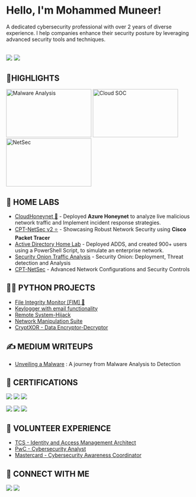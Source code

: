 # Hello, I'm Mohammed Muneer! 

A dedicated cybersecurity professional with over 2 years of diverse experience. I help companies enhance their security posture by leveraging advanced security tools and techniques.

<a href="https://www.linkedin.com/in/muneer44/"><img src="https://img.shields.io/badge/LinkedIn-0077B5?style=for-the-badge&logo=linkedin&logoColor=white" /></a>
<a href="https://medium.com/@m.munr44"><img src="https://img.shields.io/badge/Medium-12100E12100E12100E?style=for-the-badge&logo=medium&logoColor=white" /></a>
---
<h2>🌟HIGHLIGHTS</h2>

[<img src="https://github.com/Muneer44/Muneer44/assets/117259069/f3e90dda-5a4d-49e9-a1e0-08379c06b06b" alt = "Malware Analysis" width="230" height="130">](https://medium.com/@m.munr44/unveiling-malware-a-journey-from-analysis-to-detection-a589f4700dfa)
[<img src="https://github.com/Muneer44/Muneer44/assets/117259069/ff494108-a2a0-4886-830f-ac4681ed61ab" alt = "Cloud SOC" width="230" height="130">](https://github.com/Muneer44/CloudHoneynet)
[<img src="https://github.com/Muneer44/Muneer44/assets/117259069/2dfa7bd8-ae44-4d56-86ad-47b88b627896" alt = "NetSec" width="230" height="130">](https://github.com/Muneer44/CPT-NetSec-2.0)


<h2>🧪 HOME LABS</h2>

- [CloudHoneynet 🌟](https://github.com/Muneer44/CloudHoneynet) - Deployed **Azure Honeynet** to analyze live malicious network traffic and Implement incident response strategies.
- [CPT-NetSec v2 ⭐](https://github.com/Muneer44/CPT-NetSec-2.0) - Showcasing Robust Network Security using **Cisco Packet Tracer** 
- [Active Directory Home Lab](https://github.com/Muneer44/Active-Directory-Home-Lab) - Deployed ADDS, and created 900+ users using a PowerShell Script, to simulate an enterprise network.
- [Security Onion Traffic Analysis](https://github.com/Muneer44/Security-Onion-Traffic-Analysis) - Security Onion: Deployment, Threat detection and Analysis 
- [CPT-NetSec](https://github.com/Muneer44/CPT-NetSec) - Advanced Network Configurations and Security Controls
  
<h2>👨‍💻 PYTHON PROJECTS</h2>

  - [File Integrity Monitor [FIM] 🌟](https://github.com/Muneer44/File-Integrity-Monitor)
  - [Keylogger with email functionality](https://github.com/Muneer44/Python-Keylogger)
  - [Remote System-Hijack](https://github.com/Muneer44/Remote-System-Hijack)
  - [Network Manipulation Suite](https://github.com/Muneer44/Network-Manipulation-Suite)
  - [CryptXOR - Data Encryptor-Decryptor](https://github.com/Muneer44/CryptXOR)
  
<h2>✍ MEDIUM WRITEUPS</h2>

- [Unveiling a Malware](https://medium.com/@m.munr44/unveiling-malware-a-journey-from-analysis-to-detection-a589f4700dfa) : A journey from Malware Analysis to Detection

  
<h2>📰 CERTIFICATIONS</h2>

<a href="https://learn.microsoft.com/en-us/users/mohammedmuneer-4021/credentials/7f4fd672e12f287b?ref=https%3A%2F%2Fwww.linkedin.com%2F"><img src="https://img.shields.io/badge/Microsoft%20AZ--900-0078D4?style=for-the-badge&logo=microsoft-azure&logoColor=white" /></a>
<a href="https://www.credly.com/badges/ca39a87d-e254-40ac-8058-d2efea0ae7e9"><img src="https://img.shields.io/badge/CompTIA_Security+-DA1E28?style=for-the-badge&logo=comptia&logoColor=white" /></a>
<a href="https://www.credly.com/badges/10aa1b27-51f7-473b-83e6-84a09603c8a9"><img src="https://img.shields.io/badge/Blue%20Team%20Level%201-0078D4?style=for-the-badge&logo=security-blue-team&logoColor=white" /></a>

<a href="https://www.linkedin.com/posts/muneer44_cybersecurity-isc2-certification-activity-7126191292602023936-8AFv?utm_source=share&utm_medium=member_desktop"><img src="https://img.shields.io/badge/ISC2%20CC-004C2F?style=for-the-badge&logo=isc2&logoColor=white" /></a>
<a href="https://github.com/Muneer44/Muneer44/assets/117259069/d78a965a-2e3b-48c3-a6be-c9986cd719c9"><img src="https://img.shields.io/badge/Qualys%20VMDR-DA1E28?style=for-the-badge&logo=qualys&logoColor=white" /></a>
<a href="https://verify.skilljar.com/c/br7sfusdj393"><img src="https://img.shields.io/badge/Sumo%20Logic%20Certified-0078D4?style=for-the-badge&logo=sumologic&logoColor=white" /></a>

<h2>💼 VOLUNTEER EXPERIENCE</h2>
  
  - [TCS - Identity and Access Management Architect](https://github.com/Muneer44/Muneer44/assets/117259069/32a52cf6-5da3-411b-bbb5-f79da26840cc)
  - [PwC - Cybersecurity Analyst](https://github.com/Muneer44/Muneer44/assets/117259069/a9aa0d53-3e68-4104-be3e-93a096f3a914)
  - [Mastercard - Cybersecurity Awareness Coordinator ](https://github.com/Muneer44/Muneer44/assets/117259069/1035f2de-7517-4da4-8a67-4e56fd69b4a9)

<h2> 🤳 CONNECT WITH ME</h2>

<a href="https://www.linkedin.com/in/muneer44/"><img src="https://img.shields.io/badge/LinkedIn-0077B5?style=for-the-badge&logo=linkedin&logoColor=white" /></a>
<a href="mailto:m.munr44@gmail.com"><img src="https://img.shields.io/badge/Gmail-D14836?style=for-the-badge&logo=gmail&logoColor=white" /></a>

